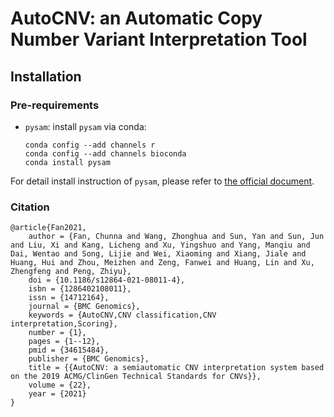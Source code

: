 # AutoCNV: an **Auto**matic **C**opy **N**umber **V**ariant Interpretation Tool

## Installation

### Pre-requirements

- `pysam`: install `pysam` via conda:

  ```shell
  conda config --add channels r
  conda config --add channels bioconda
  conda install pysam
  ```

For detail install instruction of `pysam`, please refer to [the official document](https://pysam.readthedocs.io/en/latest/installation.html).

### Citation

```
@article{Fan2021,
    author = {Fan, Chunna and Wang, Zhonghua and Sun, Yan and Sun, Jun and Liu, Xi and Kang, Licheng and Xu, Yingshuo and Yang, Manqiu and Dai, Wentao and Song, Lijie and Wei, Xiaoming and Xiang, Jiale and Huang, Hui and Zhou, Meizhen and Zeng, Fanwei and Huang, Lin and Xu, Zhengfeng and Peng, Zhiyu},
    doi = {10.1186/s12864-021-08011-4},
    isbn = {1286402108011},
    issn = {14712164},
    journal = {BMC Genomics},
    keywords = {AutoCNV,CNV classification,CNV interpretation,Scoring},
    number = {1},
    pages = {1--12},
    pmid = {34615484},
    publisher = {BMC Genomics},
    title = {{AutoCNV: a semiautomatic CNV interpretation system based on the 2019 ACMG/ClinGen Technical Standards for CNVs}},
    volume = {22},
    year = {2021}
}
```